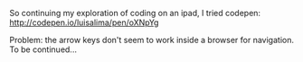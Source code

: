 So continuing my exploration of coding on an ipad, I tried codepen:
http://codepen.io/luisalima/pen/oXNpYg

Problem: the arrow keys don't seem to work inside a browser for navigation. To be continued...